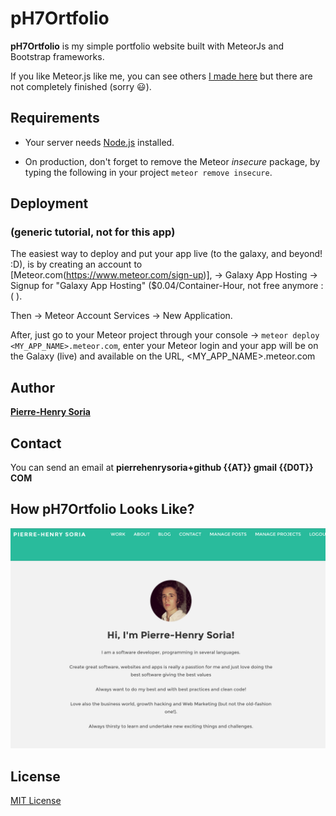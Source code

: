 # pH7Ortfolio

**pH7Ortfolio** is my simple portfolio website built with MeteorJs and Bootstrap frameworks.

If you like Meteor.js like me, you can see others [I made here](https://github.com/AwesomeMobileApps) but there are not completely finished (sorry :smiley:).


## Requirements

- Your server needs [Node.js](http://nodejs.org/) installed.

- On production, don't forget to remove the Meteor *insecure* package, by typing the following in your project `meteor remove insecure`.


## Deployment
### (generic tutorial, not for this app)

The easiest way to deploy and put your app live (to the galaxy, and beyond! :D), is by creating an account to [Meteor.com(https://www.meteor.com/sign-up)], -> Galaxy App Hosting -> Signup for "Galaxy App Hosting" ($0.04/Container-Hour, not free anymore :( ).

Then -> Meteor Account Services -> New Application.

After, just go to your Meteor project through your console -> `meteor deploy <MY_APP_NAME>.meteor.com`, enter your Meteor login and your app will be on the Galaxy (live) and available on the URL, <MY_APP_NAME>.meteor.com


## Author

**[Pierre-Henry Soria](https://github.com/pH-7/)**


## Contact

You can send an email at **pierrehenrysoria+github {{AT}} gmail {{D0T}} COM**


## How pH7Ortfolio Looks Like?

![Screenshot of the About page](ph7ortfolio-about-page.png)


## License

[MIT License](http://opensource.org/licenses/mit-license.php)

